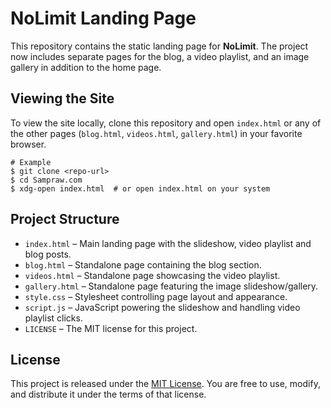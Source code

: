 # NoLimit Landing Page

This repository contains the static landing page for **NoLimit**. The project now includes separate pages for the blog, a video playlist, and an image gallery in addition to the home page.

## Viewing the Site

To view the site locally, clone this repository and open `index.html` or any of the other pages (`blog.html`, `videos.html`, `gallery.html`) in your favorite browser.

```
# Example
$ git clone <repo-url>
$ cd Sampraw.com
$ xdg-open index.html  # or open index.html on your system
```

## Project Structure

- `index.html` – Main landing page with the slideshow, video playlist and blog posts.
- `blog.html` – Standalone page containing the blog section.
- `videos.html` – Standalone page showcasing the video playlist.
- `gallery.html` – Standalone page featuring the image slideshow/gallery.
- `style.css` – Stylesheet controlling page layout and appearance.
- `script.js` – JavaScript powering the slideshow and handling video playlist clicks.
- `LICENSE` – The MIT license for this project.

## License

This project is released under the [MIT License](LICENSE). You are free to use, modify, and distribute it under the terms of that license.
